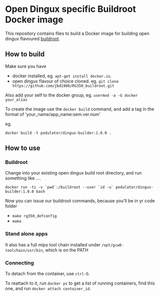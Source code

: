 # Open Dingux specific Buildroot Docker image
This repository contains files to build a Docker image for building open dingux flavoured [buildroot](http://buildroot.org/).

## How to build

Make sure you have 

- docker installed, eg. `apt-get install docker.io`.
- open dingux flavour of choice cloned. eg. `git clone https://github.com/jbd1986/RG350_buildroot.git`

Also add your self to the docker group, eg.  `usermod -a -G docker your_alias`

To create the image use the `docker build` command, and add a tag in the format of 'your_name/app_name:sem.ver.num'

eg.

```
docker build -t podulator/dingux-builder:1.0.0 .
```

## How to use

### Buildroot

Change into your existing open dingux build root directory, and run something like ....

```
docker run -ti -v `pwd`:/buildroot --user `id -u` podulator/dingux-builder:1.0.0 bash
```

Now you can issue our buildroot commands, because you'll be in yr code folder

- `make rg350_defconfig`
- `make`

### Stand alone apps

It also has a full mips tool chain installed under `/opt/gcw0-toolchain/usr/bin`, which is on the PATH

### Connecting

To detach from the container, use `ctrl-D`.

To reattach to it, run `docker ps` to get a list of running containers, find this one, and run `docker attach container_id`.
